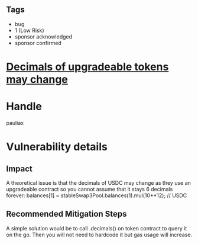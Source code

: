 ## Tags

- bug
- 1 (Low Risk)
- sponsor acknowledged
- sponsor confirmed

# [Decimals of upgradeable tokens may change](https://github.com/code-423n4/2021-09-yaxis-findings/issues/82) 

# Handle

pauliax


# Vulnerability details

## Impact
A theoretical issue is that the decimals of USDC may change as they use an upgradeable contract so you cannot assume that it stays 6 decimals forever:
  balances[1] = stableSwap3Pool.balances(1).mul(10**12); // USDC

## Recommended Mitigation Steps
A simple solution would be to call .decimals() on token contract to query it on the go. Then you will not need to hardcode it but gas usage will increase.


